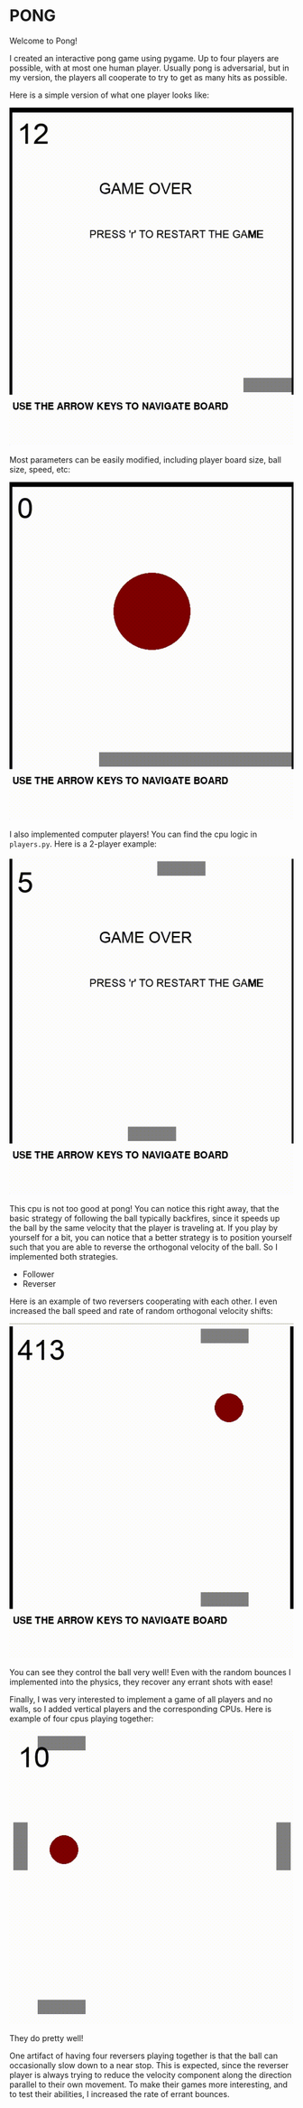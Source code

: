 # PONG

Welcome to Pong!

I created an interactive pong game using pygame.  Up to four players are possible, with at most one human player. Usually pong is adversarial, but in my version, the players all cooperate to try to get as many hits as possible. 

Here is a simple version of what one player looks like:

![](figures/1p_demo.gif)

Most parameters can be easily modified, including player board size, ball size, speed, etc:

![](figures/adjusted_parameters.gif)

I also implemented computer players! You can find the cpu logic in `players.py`. Here is a 2-player example:

![](figures/2p_withcpu_example.gif)

This cpu is not too good at pong! You can notice this right away, that the basic strategy of following the ball typically backfires, since it speeds up the ball by the same velocity that the player is traveling at.  If you play by yourself for a bit, you can notice that a better strategy is to position yourself such that you are able to reverse the orthogonal velocity of the ball. So I implemented both strategies. 

* Follower
* Reverser

Here is an example of two reversers cooperating with each other. I even increased the ball speed and rate of random orthogonal velocity shifts:

![](figures/2cpu_reversers.gif)

You can see they control the ball very well! Even with the random bounces I implemented into the physics, they recover any errant shots with ease!


Finally, I was very interested to implement a game of all players and no walls, so I added vertical players and the corresponding CPUs. Here is example of four cpus playing together:

![](figures/4cpu_example.gif)


They do pretty well!

One artifact of having four reversers playing together is that the ball can occasionally slow down to a near stop. This is expected, since the reverser player is always trying to reduce the velocity component along the direction parallel to their own movement.  To make their games more interesting, and to test their abilities, I increased the rate of errant bounces. 




